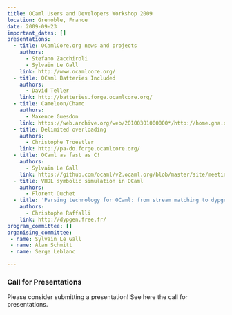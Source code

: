 ```yaml
---
title: OCaml Users and Developers Workshop 2009
location: Grenoble, France
date: 2009-09-23
important_dates: []
presentations: 
  - title: OCamlCore.org news and projects
    authors: 
      - Stefano Zacchiroli
      - Sylvain Le Gall
    link: http://www.ocamlcore.org/
  - title: OCaml Batteries Included
    authors: 
      - David Teller
    link: http://batteries.forge.ocamlcore.org/
  - title: Cameleon/Chamo
    authors: 
      - Maxence Guesdon
    link: https://web.archive.org/web/20100301000000*/http://home.gna.org/cameleon/chamo.en.html
  - title: Delimited overloading
    authors: 
      - Christophe Troestler
    link: http://pa-do.forge.ocamlcore.org/
  - title: OCaml as fast as C! 
    authors: 
      - Sylvain Le Gall
    link: https://github.com/ocaml/v2.ocaml.org/blob/master/site/meetings/ocaml/2009/slides/OCamlAsFastAsC.pdf - [404 Not Found]
  - title: VHDL symbolic simulation in OCaml
    authors: 
      - Florent Ouchet
  - title: 'Parsing technology for OCaml: from stream matching to dypgen'
    authors:
      - Christophe Raffalli
    link: http://dypgen.free.fr/
program_committee: []
organising_committee: 
 - name: Sylvain Le Gall
 - name: Alan Schmitt
 - name: Serge Leblanc

---
```


### Call for Presentations

Please consider submitting a presentation! See here the call for presentations.



